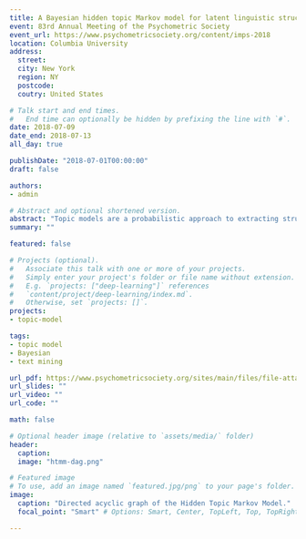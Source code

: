 ```yaml
---
title: A Bayesian hidden topic Markov model for latent linguistic structure
event: 83rd Annual Meeting of the Psychometric Society
event_url: https://www.psychometricsociety.org/content/imps-2018
location: Columbia University
address:
  street:
  city: New York
  region: NY
  postcode:
  coutry: United States

# Talk start and end times.
#   End time can optionally be hidden by prefixing the line with `#`.
date: 2018-07-09
date_end: 2018-07-13
all_day: true

publishDate: "2018-07-01T00:00:00"
draft: false

authors:
- admin

# Abstract and optional shortened version.
abstract: "Topic models are a probabilistic approach to extracting structural information from discrete data and have been used with great success for text mining. The topic model is a mixture model that represents a collection of words (i.e., a document) as a mixture of topic-specific distributions over the words. A recent development in topic modeling, the Hidden Topic Markov Model (HTMM), incorporates hidden Markov models to model contiguous latent topics and better handle word sense disambiguation. This is a departure from the standard 'bag-of-words' assumption of the seminal Latent Dirichlet Allocation (LDA) model and has been shown to have better predictive accuracy for new documents and qualitatively more interpretable topics. We detail the state space model used by the HTMM and propose a Gibbs sampling algorithm for Bayesian inference. The performance of the Gibbs sampler and an EM algorithm are compared in a simulation study. The HTMM is demonstrated on an empirical data set and compared to LDA. Unlike LDA, the HTMM is capable of modeling dependency among the latent topics in a corpus of documents. The topic distributions can be used for a variety of goals including identification of similar documents, network analysis, and identification of key topics in a corpus. The HTMM and related topic models offer a fully probabilistic statistical framework for modeling textual data that often results from open-ended questionnaires, diaries, interviews, and other information-rich sources of data that cannot be easily analyzed with traditional statistical methods."
summary: ""

featured: false

# Projects (optional).
#   Associate this talk with one or more of your projects.
#   Simply enter your project's folder or file name without extension.
#   E.g. `projects: ["deep-learning"]` references
#   `content/project/deep-learning/index.md`.
#   Otherwise, set `projects: []`.
projects:
- topic-model

tags:
- topic model
- Bayesian
- text mining

url_pdf: https://www.psychometricsociety.org/sites/main/files/file-attachments/imps_2018_final_program_f.pdf
url_slides: ""
url_video: ""
url_code: ""

math: false

# Optional header image (relative to `assets/media/` folder)
header:
  caption:
  image: "htmm-dag.png"

# Featured image
# To use, add an image named `featured.jpg/png` to your page's folder.
image:
  caption: "Directed acyclic graph of the Hidden Topic Markov Model."
  focal_point: "Smart" # Options: Smart, Center, TopLeft, Top, TopRight, Left, Right, BottomLeft, Bottom, BottomRight

---
```

